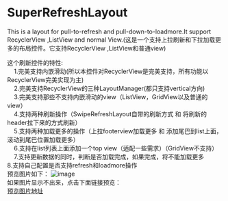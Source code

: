 # SuperRefreshLayout
This is a  layout for pull-to-refresh and pull-down-to-loadmore.It support RecyclerView ,ListView and normal View.(这是一个支持上拉刷新和下拉加载更多的布局控件。它支持RecyclerView ,ListView和普通view)

这个刷新控件的特性:</br>
  &nbsp;&nbsp;&nbsp;&nbsp;1.完美支持内嵌滑动(所以本控件对RecyclerView是完美支持，所有功能以RecyclerView完美实现为主)</br>
  &nbsp;&nbsp;&nbsp;&nbsp;2.完美支持RecyclerView的三种LayoutManager(都只支持vertical方向)</br>
  &nbsp;&nbsp;&nbsp;&nbsp;3.完美支持那些不支持内嵌滑动的view（ListView，GridView以及普通的view）</br>
  &nbsp;&nbsp;&nbsp;&nbsp;4.支持两种刷新操作（SwipeRefreshLayout自带的刷新方式 和 将刷新的header拉下来的方式刷新）</br>
  &nbsp;&nbsp;&nbsp;&nbsp;5.支持两种加载更多的操作（上拉footerview加载更多 和 添加尾巴到list上面，滚动到尾巴位置加载更多）</br>
  &nbsp;&nbsp;&nbsp;&nbsp;6.支持在list列表上面添加一个top view（适配一些需求）（GridView不支持）</br>
  &nbsp;&nbsp;&nbsp;&nbsp;7.支持更新数据的同时，判断是否加载完成，如果完成，将不能加载更多</br>
  8.支持自己配置是否支持refresh和loadmore操作</br>
预览图片如下：
![image](https://github.com/xiaoxiaogogo/SuperRefreshLayout/tree/master/SuperRefreshLayout/githubimg/refresh_img.gif)
</br>如果图片显示不出来，点击下面链接预览：</br>
[预览图片地址](https://github.com/xiaoxiaogogo/SuperRefreshLayout/tree/master/SuperRefreshLayout/githubimg/refresh_img.gif)


